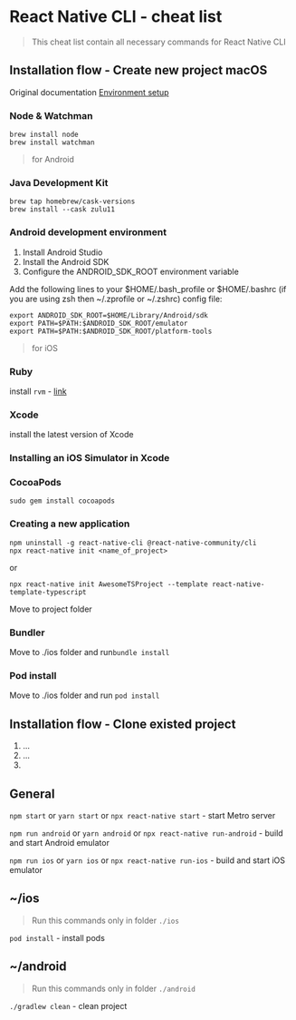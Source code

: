 # React Native CLI - cheat list
> This cheat list contain all necessary commands for React Native CLI

## Installation flow - Create new project macOS
<span id="create"></span>

Original documentation [Environment setup](https://reactnative.dev/docs/environment-setup)

### Node & Watchman
```
brew install node
brew install watchman
```
> for Android
### Java Development Kit
```
brew tap homebrew/cask-versions
brew install --cask zulu11
```
### Android development environment
1. Install Android Studio
2. Install the Android SDK
3. Configure the ANDROID_SDK_ROOT environment variable

Add the following lines to your $HOME/.bash_profile or $HOME/.bashrc (if you are using zsh then ~/.zprofile or ~/.zshrc) config file:
```
export ANDROID_SDK_ROOT=$HOME/Library/Android/sdk
export PATH=$PATH:$ANDROID_SDK_ROOT/emulator
export PATH=$PATH:$ANDROID_SDK_ROOT/platform-tools
```

> for iOS

### Ruby
install `rvm` - [link](https://rvm.io/)

### Xcode
install the latest version of Xcode

### Installing an iOS Simulator in Xcode

### CocoaPods

`sudo gem install cocoapods`

### Creating a new application
``` 
npm uninstall -g react-native-cli @react-native-community/cli
npx react-native init <name_of_project>
```
or 
``` 
npx react-native init AwesomeTSProject --template react-native-template-typescript
```

Move to project folder

### Bundler
Move to ./ios folder and run`bundle install`

### Pod install
Move to ./ios folder and run `pod install`


## Installation flow - Clone existed project
<span id="clone"></span>
1. ...
2. ...
3. 

## General
<span id="general"></span>
`npm start` or `yarn start` or `npx react-native start` - start Metro server

`npm run android` or `yarn android` or `npx react-native run-android` - build and start Android emulator

`npm run ios` or `yarn ios` or `npx react-native run-ios` - build and start iOS emulator

## ~/ios
<span id="ios"></span>
> Run this commands only in folder `./ios`

`pod install` - install pods


## ~/android
<span id="android"></span>
> Run this commands only in folder `./android`

`./gradlew clean` - clean project

